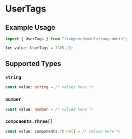 # UserTags

## Example Usage

```typescript
import { UserTags } from "livepeer/models/components";

let value: UserTags = 7805.29;
```

## Supported Types

### `string`

```typescript
const value: string = /* values here */
```

### `number`

```typescript
const value: number = /* values here */
```

### `components.Three[]`

```typescript
const value: components.Three[] = /* values here */
```

